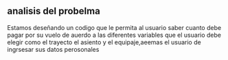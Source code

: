 ## analisis del probelma
Estamos deseñando un codigo que le permita al usuario saber cuanto debe pagar por su vuelo de auerdo
a las diferentes variables que el usuario debe elegir como el trayecto el asiento y el equipaje,aeemas el usuario de ingrsesar sus datos perosonales

